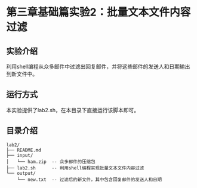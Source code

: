 # 第三章基础篇实验2：批量文本文件内容过滤

## 实验介绍 
利用shell编程从众多邮件中过滤出回复邮件，并将这些邮件的发送人和日期输出到新文件中。

## 运行方式
本实验提供了lab2.sh，在本目录下直接运行该脚本即可。

## 目录介绍

```
lab2/
├── README.md
├── input/
│   └── ham.zip  -- 众多邮件的压缩包
├── lab2.sh      -- 利用shell编程实现批量文本文件内容过滤
└── output/
    └── new.txt  -- 过滤后的新文件，其中包含回复邮件的发送人和日期
```
